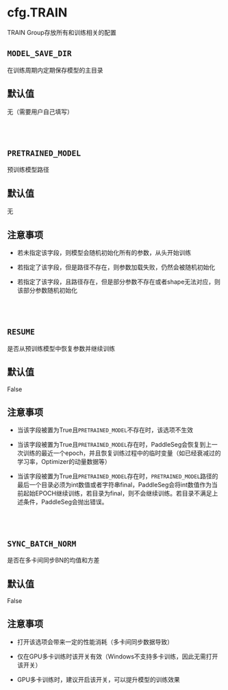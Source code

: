 # cfg.TRAIN

TRAIN Group存放所有和训练相关的配置

## `MODEL_SAVE_DIR`
在训练周期内定期保存模型的主目录

## 默认值
无（需要用户自己填写）

<br/>
<br/>

## `PRETRAINED_MODEL`
预训练模型路径

## 默认值
无

## 注意事项

* 若未指定该字段，则模型会随机初始化所有的参数，从头开始训练

* 若指定了该字段，但是路径不存在，则参数加载失败，仍然会被随机初始化

* 若指定了该字段，且路径存在，但是部分参数不存在或者shape无法对应，则该部分参数随机初始化

<br/>
<br/>

## `RESUME`
是否从预训练模型中恢复参数并继续训练

## 默认值
False

## 注意事项

* 当该字段被置为True且`PRETRAINED_MODEL`不存在时，该选项不生效

* 当该字段被置为True且`PRETRAINED_MODEL`存在时，PaddleSeg会恢复到上一次训练的最近一个epoch，并且恢复训练过程中的临时变量（如已经衰减过的学习率，Optimizer的动量数据等）

* 当该字段被置为True且`PRETRAINED_MODEL`存在时，`PRETRAINED_MODEL`路径的最后一个目录必须为int数值或者字符串final，PaddleSeg会将int数值作为当前起始EPOCH继续训练，若目录为final，则不会继续训练。若目录不满足上述条件，PaddleSeg会抛出错误。

<br/>
<br/>

## `SYNC_BATCH_NORM`
是否在多卡间同步BN的均值和方差

## 默认值
False

## 注意事项

* 打开该选项会带来一定的性能消耗（多卡间同步数据导致）

* 仅在GPU多卡训练时该开关有效（Windows不支持多卡训练，因此无需打开该开关）

* GPU多卡训练时，建议开启该开关，可以提升模型的训练效果